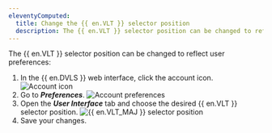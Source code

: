 ```yaml
---
eleventyComputed:
  title: Change the {{ en.VLT }} selector position
  description: The {{ en.VLT }} selector position can be changed to reflect user preferences.
---
```

The {{ en.VLT }} selector position can be changed to reflect user preferences:
1. In the {{ en.DVLS }} web interface, click the account icon.
![Account icon](https://cdnweb.devolutions.net/docs/en/server/DVLS4004_2024_1.jpg)
1. Go to ***Preferences***.
![Account preferences](https://cdnweb.devolutions.net/docs/en/server/DVLS4002_2024_1.jpg)
1. Open the ***User Interface*** tab and choose the desired {{ en.VLT }} selector position.
![{{ en.VLT_MAJ }} selector position](https://cdnweb.devolutions.net/docs/en/server/DVLS4005_2024_1.jpg)
1. Save your changes.
